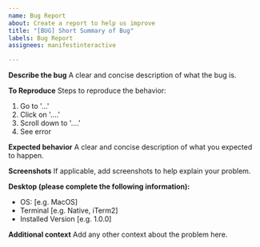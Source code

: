 ```yaml
---
name: Bug Report
about: Create a report to help us improve
title: "[BUG] Short Summary of Bug"
labels: Bug Report
assignees: manifestinteractive

---
```


**Describe the bug**
A clear and concise description of what the bug is.

**To Reproduce**
Steps to reproduce the behavior:
1. Go to '...'
2. Click on '....'
3. Scroll down to '....'
4. See error

**Expected behavior**
A clear and concise description of what you expected to happen.

**Screenshots**
If applicable, add screenshots to help explain your problem.

**Desktop (please complete the following information):**
 - OS: [e.g. MacOS]
 - Terminal [e.g. Native, iTerm2]
 - Installed Version [e.g. 1.0.0]

**Additional context**
Add any other context about the problem here.
